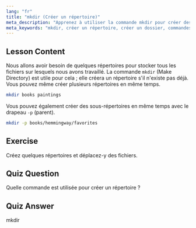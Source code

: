 ```yaml
---
lang: "fr"
title: "mkdir (Créer un répertoire)"
meta_description: "Apprenez à utiliser la commande mkdir pour créer des répertoires et des sous-répertoires sous Linux. Ce tutoriel convivial pour les débutants vous aide à organiser efficacement vos fichiers."
meta_keywords: "mkdir, créer un répertoire, créer un dossier, commandes linux, tutoriel linux, linux débutant, guide linux"
---
```


## Lesson Content

Nous allons avoir besoin de quelques répertoires pour stocker tous les fichiers sur lesquels nous avons travaillé. La commande `mkdir` (Make Directory) est utile pour cela ; elle créera un répertoire s'il n'existe pas déjà. Vous pouvez même créer plusieurs répertoires en même temps.

```bash
mkdir books paintings
```

Vous pouvez également créer des sous-répertoires en même temps avec le drapeau `-p` (parent).

```bash
mkdir -p books/hemmingway/favorites
```

## Exercise

Créez quelques répertoires et déplacez-y des fichiers.

## Quiz Question

Quelle commande est utilisée pour créer un répertoire ?

## Quiz Answer

mkdir
